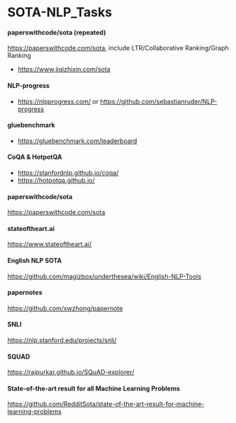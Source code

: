 # SOTA-NLP_Tasks

#### paperswithcode/sota (repeated)
https://paperswithcode.com/sota, include LTR/Collaborative Ranking/Graph Ranking

- https://www.jiqizhixin.com/sota

#### NLP-progress
- https://nlpprogress.com/ or https://github.com/sebastianruder/NLP-progress  

#### gluebenchmark
- https://gluebenchmark.com/leaderboard

#### CoQA & HotpotQA
- https://stanfordnlp.github.io/coqa/  
- https://hotpotqa.github.io/

#### paperswithcode/sota
https://paperswithcode.com/sota  

#### stateoftheart.ai
https://www.stateoftheart.ai/

#### English NLP SOTA
https://github.com/magizbox/underthesea/wiki/English-NLP-Tools  

#### papernotes
https://github.com/xwzhong/papernote

#### SNLI
https://nlp.stanford.edu/projects/snli/  

#### SQUAD
https://rajpurkar.github.io/SQuAD-explorer/

#### State-of-the-art result for all Machine Learning Problems  
https://github.com/RedditSota/state-of-the-art-result-for-machine-learning-problems
